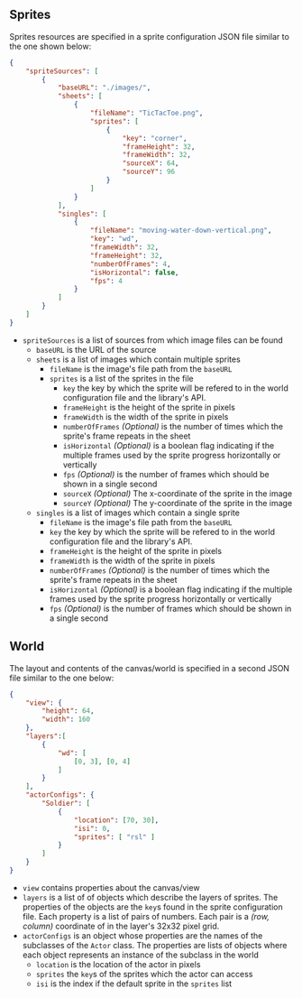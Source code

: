 ## Sprites

Sprites resources are specified in a sprite configuration JSON file similar to the one shown below:
```json
{
    "spriteSources": [
        {
            "baseURL": "./images/",
            "sheets": [
                {
                    "fileName": "TicTacToe.png",
                    "sprites": [
                        {
                            "key": "corner",
                            "frameHeight": 32,
                            "frameWidth": 32,
                            "sourceX": 64,
                            "sourceY": 96
                        }
                    ]
                }
            ],
            "singles": [
                {
                    "fileName": "moving-water-down-vertical.png",
                    "key": "wd",
                    "frameWidth": 32,
                    "frameHeight": 32,
                    "numberOfFrames": 4,
                    "isHorizontal": false,
                    "fps": 4
                }
            ]
        }
    ]
}
```
- `spriteSources` is a list of sources from which image files can be found
  - `baseURL` is the URL of the source
  - `sheets` is a list of images which contain multiple sprites
    - `fileName` is the image's file path from the `baseURL`
    - `sprites` is a list of the sprites in the file
      - `key` the key by which the sprite will be refered to in the world configuration file and the library's API.
      - `frameHeight` is the height of the sprite in pixels
      - `frameWidth` is the width of the sprite in pixels
      - `numberOfFrames` _(Optional)_ is the number of times which the sprite's frame repeats in the sheet
      - `isHorizontal` _(Optional)_ is a boolean flag indicating if the multiple frames used by the sprite progress horizontally or vertically
      - `fps` _(Optional)_ is the number of frames which should be shown in a single second
      - `sourceX` _(Optional)_ The x-coordinate of the sprite in the image
      - `sourceY` _(Optional)_ The y-coordinate of the sprite in the image
  - `singles` is a list of images which contain a single sprite
    - `fileName` is the image's file path from the `baseURL`
    - `key` the key by which the sprite will be refered to in the world configuration file and the library's API.
    - `frameHeight` is the height of the sprite in pixels
    - `frameWidth` is the width of the sprite in pixels
    - `numberOfFrames` _(Optional)_ is the number of times which the sprite's frame repeats in the sheet
    - `isHorizontal` _(Optional)_ is a boolean flag indicating if the multiple frames used by the sprite progress horizontally or vertically
    - `fps` _(Optional)_ is the number of frames which should be shown in a single second

## World

The layout and contents of the canvas/world is specified in a second JSON file similar to the one below:
```json
{
    "view": {
        "height": 64,
        "width": 160
    },
    "layers":[
        {
            "wd": [
                [0, 3], [0, 4]
            ]
        }
    ],
    "actorConfigs": {
        "Soldier": [
            {
                "location": [70, 30],
                "isi": 0,
                "sprites": [ "rsl" ]
            }
        ]
    }
}
```
- `view` contains properties about the canvas/view
- `layers` is a list of of objects which describe the layers of sprites. The properties of the objects are the `key`s found in the sprite configuration file. Each property is a list of pairs of numbers. Each pair is a _(row, column)_ coordinate of in the layer's 32x32 pixel grid.
- `actorConfigs` is an object whose properties are the names of the subclasses of the `Actor` class. The properties are lists of objects where each object represents an instance of the subclass in the world
  - `location` is the location of the actor in pixels
  - `sprites` the `key`s of the sprites which the actor can access
  - `isi` is the index if the default sprite in the `sprites` list